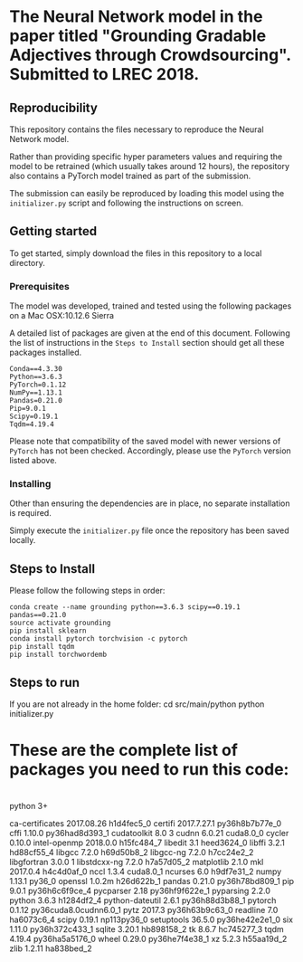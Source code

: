 # The Neural Network model in the paper titled "Grounding Gradable Adjectives through Crowdsourcing". Submitted to  LREC 2018.


## Reproducibility

This repository contains the files necessary to reproduce the Neural Network model.

Rather than providing specific hyper parameters values and requiring the model to be
retrained (which usually takes around 12 hours), the repository also contains a PyTorch
model trained as part of the submission.

The submission can easily be reproduced by loading this model using the
`initializer.py` script and following the instructions on screen.

## Getting started

To get started, simply download the files in this repository to a local
directory.

### Prerequisites
The model was developed, trained and tested using the
following packages on a Mac OSX:10.12.6 Sierra

A detailed list of packages are given at the end of this document.
Following the list of instructions in the `Steps to Install` section should get all these packages installed.

```
Conda==4.3.30
Python==3.6.3
PyTorch=0.1.12
NumPy==1.13.1
Pandas=0.21.0
Pip=9.0.1
Scipy=0.19.1
Tqdm=4.19.4
```




Please note that compatibility of the saved model with newer versions
of `PyTorch` has not been checked. Accordingly, please use the
`PyTorch` version listed above.
### Installing

Other than ensuring the dependencies are in place, no separate
installation is required.

Simply execute the `initializer.py` file once the repository has been
saved locally.

## Steps to Install

Please follow the following steps in order:
```
conda create --name grounding python==3.6.3 scipy==0.19.1 pandas==0.21.0
source activate grounding
pip install sklearn
conda install pytorch torchvision -c pytorch
pip install tqdm
pip install torchwordemb
```

## Steps to run
If you are not already in the home folder:
cd src/main/python
python initializer.py



#  These are the complete list of packages you need to run this code:
#
python 3+

ca-certificates           2017.08.26           h1d4fec5_0
certifi                   2017.7.27.1      py36h8b7b77e_0
cffi                      1.10.0           py36had8d393_1
cudatoolkit               8.0                           3
cudnn                     6.0.21                cuda8.0_0
cycler                    0.10.0                    <pip>
intel-openmp              2018.0.0             h15fc484_7
libedit                   3.1                  heed3624_0
libffi                    3.2.1                hd88cf55_4
libgcc                    7.2.0                h69d50b8_2
libgcc-ng                 7.2.0                h7cc24e2_2
libgfortran               3.0.0                         1
libstdcxx-ng              7.2.0                h7a57d05_2
matplotlib                2.1.0                     <pip>
mkl                       2017.0.4             h4c4d0af_0
nccl                      1.3.4                 cuda8.0_1
ncurses                   6.0                  h9df7e31_2
numpy                     1.13.1                   py36_0
openssl                   1.0.2m               h26d622b_1
pandas                    0.21.0           py36h78bd809_1
pip                       9.0.1            py36h6c6f9ce_4
pycparser                 2.18             py36hf9f622e_1
pyparsing                 2.2.0                     <pip>
python                    3.6.3                h1284df2_4
python-dateutil           2.6.1            py36h88d3b88_1
pytorch                   0.1.12          py36cuda8.0cudnn6.0_1
pytz                      2017.3           py36h63b9c63_0
readline                  7.0                  ha6073c6_4
scipy                     0.19.1              np113py36_0
setuptools                36.5.0           py36he42e2e1_0
six                       1.11.0           py36h372c433_1
sqlite                    3.20.1               hb898158_2
tk                        8.6.7                hc745277_3
tqdm                      4.19.4           py36ha5a5176_0
wheel                     0.29.0           py36he7f4e38_1
xz                        5.2.3                h55aa19d_2
zlib                      1.2.11               ha838bed_2
